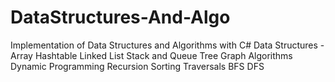 # DataStructures-And-Algo

Implementation of Data Structures and Algorithms with C#
Data Structures -
Array
Hashtable
Linked List
Stack and Queue
Tree
Graph
Algorithms
Dynamic Programming
Recursion
Sorting
Traversals
BFS
DFS
